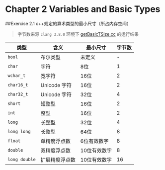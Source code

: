# Chapter 2 Variables and Basic Types

##Exercise 2.1
c++规定的算术类型的最小尺寸（所占内存空间）  
> 字节数来源 `clang 3.8.0` 环境下 [getBasicTSize.cc](getBasicTSize.cc) 的运行结果

|类型         |含义         |最小尺寸   |字节数 |
|---          |---          |---        |---   |
|`bool`       |布尔类型      |未定义     |-     |
|`char`       |字符          |8位        |1    |
|`wchar_t`    |宽字符        |16位       |2    |
|`char16_t`   |Unicode 字符  |16位       |2    |
|`char32_t`   |Unicode 字符  |32位       |4    |
|`short`      |短整型        |16位       |2    |
|`int`        |整型          |16位       |2    |
|`long`       |长整型        |32位       |4    |
|`long long`  |长整型        |64位       |8    |
|`float`      |单精度浮点数  |6位有效数字 |8    |
|`double`     |双精度浮点数  |10位有效数字|8    |
|`long double`|扩展精度浮点数|10位有效数字|16   |

